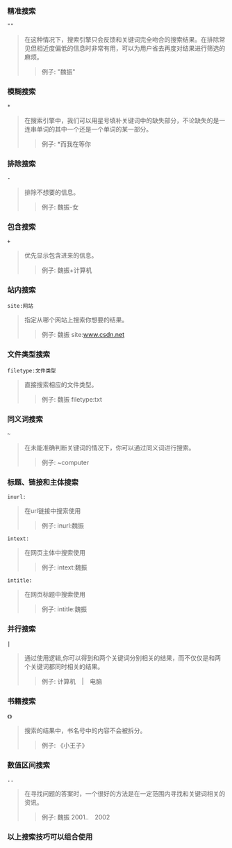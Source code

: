 ### 精准搜索
	""
>在这种情况下，搜索引擎只会反馈和关键词完全吻合的搜索结果。在排除常见但相近度偏低的信息时非常有用，可以为用户省去再度对结果进行筛选的麻烦。
>>例子: "魏振"

### 模糊搜索
	*
>在搜索引擎中，我们可以用星号填补关键词中的缺失部分，不论缺失的是一连串单词的其中一个还是一个单词的某一部分。
>>例子: \*而我在等你

### 排除搜索
	-
>排除不想要的信息。
>>例子: 魏振-女

### 包含搜索
	+
>优先显示包含进来的信息。
>>例子: 魏振+计算机

### 站内搜索
	site:网站
>指定从哪个网站上搜索你想要的结果。
>>例子: 魏振 site:www.csdn.net

### 文件类型搜索
	filetype:文件类型
>直接搜索相应的文件类型。
>>例子: 魏振 filetype:txt

### 同义词搜索
	~
>在未能准确判断关键词的情况下，你可以通过同义词进行搜索。
>>例子: ~computer

### 标题、链接和主体搜索
	inurl:
>在url链接中搜索使用
>>例子: inurl:魏振

	intext:
>在网页主体中搜索使用
>>例子: intext:魏振

	intitle:
>在网页标题中搜索使用
>>例子: intitle:魏振

### 并行搜索
	|
>通过使用逻辑,你可以得到和两个关键词分别相关的结果，而不仅仅是和两个关键词都同时相关的结果。
>>例子: 计算机&emsp;|&emsp;电脑

### 书籍搜索
	《》
>搜索的结果中，书名号中的内容不会被拆分。
>>例子: 《小王子》

### 数值区间搜索
	..
>在寻找问题的答案时，一个很好的方法是在一定范围内寻找和关键词相关的资讯。
>>例子: 魏振 2001..&emsp;2002

### 以上搜索技巧可以组合使用